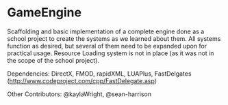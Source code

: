 GameEngine
==========

Scaffolding and basic implementation of a complete engine done as a school project to create the systems as we learned about them. All systems function as desired, but several of them need to be expanded upon for practical usage. Resource Loading system is not in place (as it was not in the scope of the school project).

Dependencies: DirectX, FMOD, rapidXML, LUAPlus, FastDelgates (http://www.codeproject.com/cpp/FastDelegate.asp)

Other Contributors: @kaylaWright, @sean-harrison
